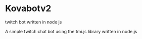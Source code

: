 # Kovabotv2
twitch bot written in node js

A simple twitch chat bot using the tmi.js library written in node.js
